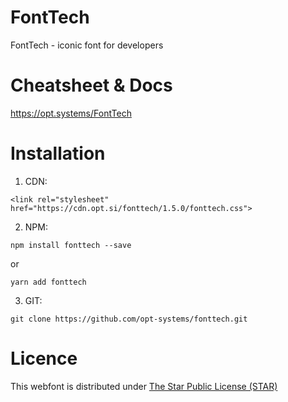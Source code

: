 # FontTech

FontTech - iconic font for developers

# Cheatsheet & Docs

https://opt.systems/FontTech

# Installation

1. CDN:
```
<link rel="stylesheet" href="https://cdn.opt.si/fonttech/1.5.0/fonttech.css">
```
2. NPM:
```
npm install fonttech --save
```
or
```
yarn add fonttech
```
3. GIT:
```
git clone https://github.com/opt-systems/fonttech.git
```

# Licence

This webfont is distributed under [The Star Public License (STAR)](LICENSE.md)
